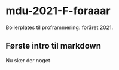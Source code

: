 # mdu-2021-F-foraaar

Boilerplates til proframmering: foråret 2021.

## Første intro til markdown

Nu sker der noget


